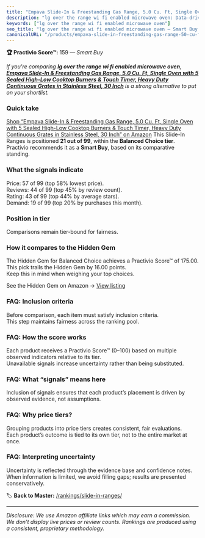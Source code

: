 ```yaml
---
title: "Empava Slide-In & Freestanding Gas Range, 5.0 Cu. Ft, Single Oven with 5 Sealed High-Low Cooktop Burners & Touch Timer, Heavy Duty Continuous Grates in Stainless Steel, 30 Inch"
description: "lg over the range wi fi enabled microwave oven: Data-driven within Balanced Choice ranking using the Practivio Score™. Positioned by quality, value, demand, fi…"
keywords: ["lg over the range wi fi enabled microwave oven"]
seo_title: "lg over the range wi fi enabled microwave oven — Smart Buy Balanced Choice (2025)"
canonicalURL: "/products/empava-slide-in-freestanding-gas-range-50-cu-ft-single-oven-with-5-sealed-high-low-cooktop-burners-touch-timer-heavy-duty-continuous-grates-in-stainless-steel-30-inch-B09WDMVZJB/"
---
```


**🏆 Practivio Score™:** 159 — _Smart Buy_


*If you're comparing **lg over the range wi fi enabled microwave oven**, **[Empava Slide-In & Freestanding Gas Range, 5.0 Cu. Ft, Single Oven with 5 Sealed High-Low Cooktop Burners & Touch Timer, Heavy Duty Continuous Grates in Stainless Steel, 30 Inch](https://www.amazon.com/dp/B09WDMVZJB?tag=practivio-20)** is a strong alternative to put on your shortlist.*
### Quick take
[Shop “Empava Slide-In & Freestanding Gas Range, 5.0 Cu. Ft, Single Oven with 5 Sealed High-Low Cooktop Burners & Touch Timer, Heavy Duty Continuous Grates in Stainless Steel, 30 Inch” on Amazon](https://www.amazon.com/dp/B09WDMVZJB?tag=practivio-20)
This Slide-In Ranges is positioned **21 out of 99**, within the **Balanced Choice tier**.  
Practivio recommends it as a **Smart Buy**, based on its comparative standing.

### What the signals indicate
Price: 57 of 99 (top 58% lowest price).  
Reviews: 44 of 99 (top 45% by review count).  
Rating: 43 of 99 (top 44% by average stars).  
Demand: 19 of 99 (top 20% by purchases this month).

### Position in tier
Comparisons remain tier-bound for fairness.

### How it compares to the Hidden Gem
The Hidden Gem for Balanced Choice achieves a Practivio Score™ of 175.00.  
This pick trails the Hidden Gem by 16.00 points.  
Keep this in mind when weighing your top choices.  

See the Hidden Gem on Amazon → [View listing](https://www.amazon.com/dp/B0CMZPPJZY?tag=practivio-20)

### FAQ: Inclusion criteria
Before comparison, each item must satisfy inclusion criteria.  
This step maintains fairness across the ranking pool.

### FAQ: How the score works
Each product receives a Practivio Score™ (0–100) based on multiple observed indicators relative to its tier.  
Unavailable signals increase uncertainty rather than being substituted.

### FAQ: What “signals” means here
Inclusion of signals ensures that each product’s placement is driven by observed evidence, not assumptions.

### FAQ: Why price tiers?
Grouping products into price tiers creates consistent, fair evaluations.  
Each product’s outcome is tied to its own tier, not to the entire market at once.

### FAQ: Interpreting uncertainty
Uncertainty is reflected through the evidence base and confidence notes.  
When information is limited, we avoid filling gaps; results are presented conservatively.


🏷️ **Back to Master:** [/rankings/slide-in-ranges/](/rankings/slide-in-ranges/)

---
_Disclosure: We use Amazon affiliate links which may earn a commission. We don’t display live prices or review counts. Rankings are produced using a consistent, proprietary methodology._

